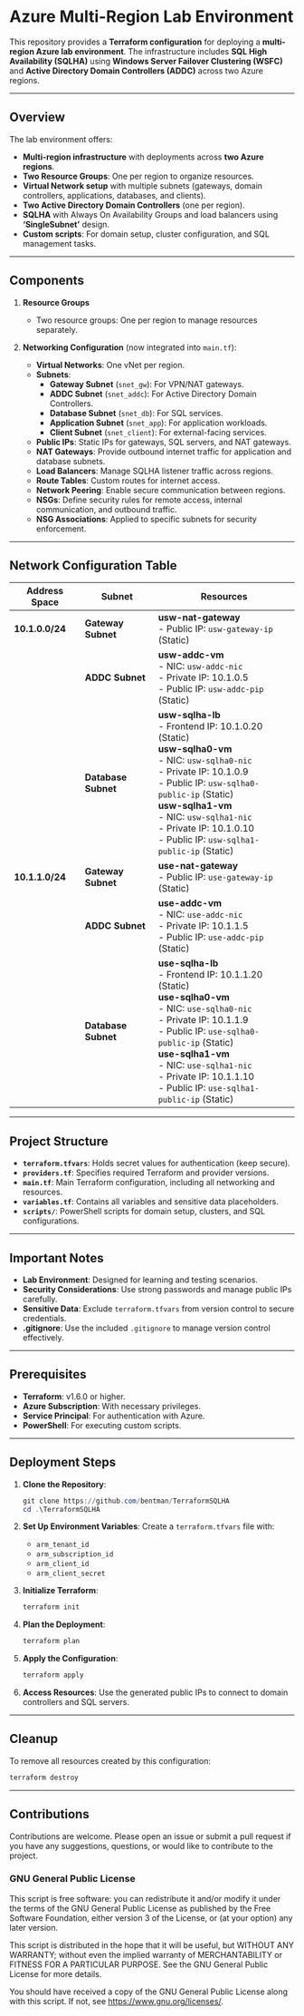 # **Azure Multi-Region Lab Environment**  

This repository provides a **Terraform configuration** for deploying a **multi-region Azure lab environment**. The infrastructure includes **SQL High Availability (SQLHA)** using **Windows Server Failover Clustering (WSFC)** and **Active Directory Domain Controllers (ADDC)** across two Azure regions.

---

## **Overview**  

The lab environment offers:  
- **Multi-region infrastructure** with deployments across **two Azure regions**.  
- **Two Resource Groups**: One per region to organize resources.  
- **Virtual Network setup** with multiple subnets (gateways, domain controllers, applications, databases, and clients).  
- **Two Active Directory Domain Controllers** (one per region).  
- **SQLHA** with Always On Availability Groups and load balancers using **‘SingleSubnet’** design.  
- **Custom scripts**: For domain setup, cluster configuration, and SQL management tasks.

---

## **Components**

1. **Resource Groups**  
   - Two resource groups: One per region to manage resources separately.

2. **Networking Configuration** (now integrated into `main.tf`):  
   - **Virtual Networks**: One vNet per region.  
   - **Subnets**:  
     - **Gateway Subnet** (`snet_gw`): For VPN/NAT gateways.  
     - **ADDC Subnet** (`snet_addc`): For Active Directory Domain Controllers.  
     - **Database Subnet** (`snet_db`): For SQL services.  
     - **Application Subnet** (`snet_app`): For application workloads.  
     - **Client Subnet** (`snet_client`): For external-facing services.  
   - **Public IPs**: Static IPs for gateways, SQL servers, and NAT gateways.  
   - **NAT Gateways**: Provide outbound internet traffic for application and database subnets.  
   - **Load Balancers**: Manage SQLHA listener traffic across regions.  
   - **Route Tables**: Custom routes for internet access.  
   - **Network Peering**: Enable secure communication between regions.  
   - **NSGs**: Define security rules for remote access, internal communication, and outbound traffic.  
   - **NSG Associations**: Applied to specific subnets for security enforcement.

---

## **Network Configuration Table**

| **Address Space**  | **Subnet**            | **Resources**                              |
|--------------------|-----------------------|--------------------------------------------|
| **10.1.0.0/24**    | **Gateway Subnet**    | **usw-nat-gateway** <br>- Public IP: `usw-gateway-ip` (Static) |
|                    | **ADDC Subnet**       | **usw-addc-vm** <br>- NIC: `usw-addc-nic` <br>- Private IP: 10.1.0.5 <br>- Public IP: `usw-addc-pip` (Static) |
|                    | **Database Subnet**   | **usw-sqlha-lb** <br>- Frontend IP: 10.1.0.20 (Static) <br> **usw-sqlha0-vm** <br>- NIC: `usw-sqlha0-nic` <br>- Private IP: 10.1.0.9 <br>- Public IP: `usw-sqlha0-public-ip` (Static) <br> **usw-sqlha1-vm** <br>- NIC: `usw-sqlha1-nic` <br>- Private IP: 10.1.0.10 <br>- Public IP: `usw-sqlha1-public-ip` (Static) |
| **10.1.1.0/24**    | **Gateway Subnet**    | **use-nat-gateway** <br>- Public IP: `use-gateway-ip` (Static) |
|                    | **ADDC Subnet**       | **use-addc-vm** <br>- NIC: `use-addc-nic` <br>- Private IP: 10.1.1.5 <br>- Public IP: `use-addc-pip` (Static) |
|                    | **Database Subnet**   | **use-sqlha-lb** <br>- Frontend IP: 10.1.1.20 (Static) <br> **use-sqlha0-vm** <br>- NIC: `use-sqlha0-nic` <br>- Private IP: 10.1.1.9 <br>- Public IP: `use-sqlha0-public-ip` (Static) <br> **use-sqlha1-vm** <br>- NIC: `use-sqlha1-nic` <br>- Private IP: 10.1.1.10 <br>- Public IP: `use-sqlha1-public-ip` (Static) |

---

## **Project Structure**

- **`terraform.tfvars`**: Holds secret values for authentication (keep secure).  
- **`providers.tf`**: Specifies required Terraform and provider versions.  
- **`main.tf`**: Main Terraform configuration, including all networking and resources.  
- **`variables.tf`**: Contains all variables and sensitive data placeholders.  
- **`scripts/`**: PowerShell scripts for domain setup, clusters, and SQL configurations.

---

## **Important Notes**

- **Lab Environment**: Designed for learning and testing scenarios.  
- **Security Considerations**: Use strong passwords and manage public IPs carefully.  
- **Sensitive Data**: Exclude `terraform.tfvars` from version control to secure credentials.  
- **.gitignore**: Use the included `.gitignore` to manage version control effectively.

---

## **Prerequisites**

- **Terraform**: v1.6.0 or higher.  
- **Azure Subscription**: With necessary privileges.  
- **Service Principal**: For authentication with Azure.  
- **PowerShell**: For executing custom scripts.

---

## **Deployment Steps**

1. **Clone the Repository**:
   ```powershell
   git clone https://github.com/bentman/TerraformSQLHA
   cd .\TerraformSQLHA
   ```

2. **Set Up Environment Variables**: Create a `terraform.tfvars` file with:
   - `arm_tenant_id`  
   - `arm_subscription_id`  
   - `arm_client_id`  
   - `arm_client_secret`

3. **Initialize Terraform**:
   ```powershell
   terraform init
   ```

4. **Plan the Deployment**:
   ```powershell
   terraform plan
   ```

5. **Apply the Configuration**:
   ```powershell
   terraform apply
   ```

6. **Access Resources**: Use the generated public IPs to connect to domain controllers and SQL servers.

---

## **Cleanup**

To remove all resources created by this configuration:
```sh
terraform destroy
```

---

## Contributions
Contributions are welcome. Please open an issue or submit a pull request if you have any suggestions, questions, or would like to contribute to the project.

### GNU General Public License
This script is free software: you can redistribute it and/or modify it under the terms of the GNU General Public License as published by the Free Software Foundation, either version 3 of the License, or (at your option) any later version.

This script is distributed in the hope that it will be useful, but WITHOUT ANY WARRANTY; without even the implied warranty of MERCHANTABILITY or FITNESS FOR A PARTICULAR PURPOSE. See the GNU General Public License for more details.

You should have received a copy of the GNU General Public License along with this script. If not, see <https://www.gnu.org/licenses/>.